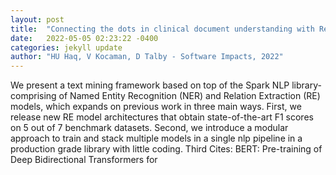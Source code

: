 ```yaml
---
layout: post
title:  "Connecting the dots in clinical document understanding with Relation Extraction at scale"
date:   2022-05-05 02:23:22 -0400
categories: jekyll update
author: "HU Haq, V Kocaman, D Talby - Software Impacts, 2022"
---
```

We present a text mining framework based on top of the Spark NLP library- comprising of Named Entity Recognition (NER) and Relation Extraction (RE) models, which expands on previous work in three main ways. First, we release new RE model architectures that obtain state-of-the-art F1 scores on 5 out of 7 benchmark datasets. Second, we introduce a modular approach to train and stack multiple models in a single nlp pipeline in a production grade library with little coding. Third Cites: BERT: Pre-training of Deep Bidirectional Transformers for
